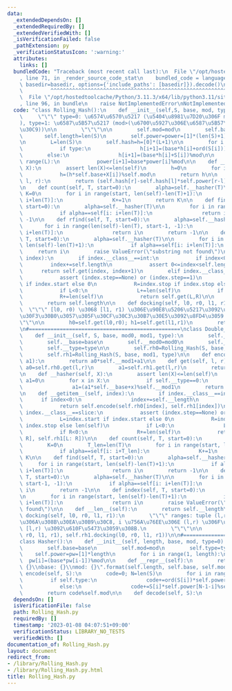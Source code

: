 ```yaml
---
data:
  _extendedDependsOn: []
  _extendedRequiredBy: []
  _extendedVerifiedWith: []
  _isVerificationFailed: false
  _pathExtension: py
  _verificationStatusIcon: ':warning:'
  attributes:
    links: []
  bundledCode: "Traceback (most recent call last):\n  File \"/opt/hostedtoolcache/Python/3.11.3/x64/lib/python3.11/site-packages/onlinejudge_verify/documentation/build.py\"\
    , line 71, in _render_source_code_stat\n    bundled_code = language.bundle(stat.path,\
    \ basedir=basedir, options={'include_paths': [basedir]}).decode()\n          \
    \         ^^^^^^^^^^^^^^^^^^^^^^^^^^^^^^^^^^^^^^^^^^^^^^^^^^^^^^^^^^^^^^^^^^^^^^^^^^^^^^^^^\n\
    \  File \"/opt/hostedtoolcache/Python/3.11.3/x64/lib/python3.11/site-packages/onlinejudge_verify/languages/python.py\"\
    , line 96, in bundle\n    raise NotImplementedError\nNotImplementedError\n"
  code: "class Rolling_Hash():\n    def __init__(self,S, base, mod, type=0):\n   \
    \     \"\"\" type=0: \u6574\u6570\u5217 (\u5404\u8981\u7D20\u306F mod \u672A\u6E80\
    ), type=1: \u6587\u5B57\u5217 (mod>(\u6700\u5927\u306E\u6587\u5B57\u30B3\u30FC\
    \u30C9))\n\n        \"\"\"\n\n        self.mod=mod\n        self.base=base\n \
    \       self.length=len(S)\n        self.power=power=[1]*(len(S)+1)\n        self.type=type\n\
    \n        L=len(S)\n        self.hash=h=[0]*(L+1)\n\n        for i in range(L):\n\
    \            if type:\n                h[i+1]=(base*h[i]+ord(S[i]))%mod\n    \
    \        else:\n                h[i+1]=(base*h[i]+S[i])%mod\n\n        for i in\
    \ range(L):\n            power[i+1]=base*power[i]%mod\n\n    def __hasher(self,\
    \ X):\n        assert len(X)<=len(self)\n        h=0\n        for i in range(len(X)):\n\
    \            h=(h*self.base+X[i])%self.mod\n        return h\n\n    def get(self,\
    \ l, r):\n        return (self.hash[r]-self.hash[l]*self.power[r-l])%self.mod\n\
    \n    def count(self, T, start=0):\n        alpha=self.__hasher(T)\n\n       \
    \ K=0\n        for i in range(start, len(self)-len(T)+1):\n            if alpha==self[i:\
    \ i+len(T)]:\n                K+=1\n        return K\n\n    def find(self, T,\
    \ start=0):\n        alpha=self.__hasher(T)\n\n        for i in range(start, len(self)-len(T)+1):\n\
    \            if alpha==self[i: i+len(T)]:\n                return i\n        return\
    \ -1\n\n    def rfind(self, T, start=0):\n        alpha=self.__hasher(T)\n\n \
    \       for i in range(len(self)-len(T), start-1, -1):\n            if alpha==self[i:\
    \ i+len(T)]:\n                return i\n        return -1\n\n    def index(self,\
    \ T, start=0):\n        alpha=self.__hasher(T)\n\n        for i in range(start,\
    \ len(self)-len(T)+1):\n            if alpha==self[i: i+len(T)]:\n           \
    \     return i\n        raise ValueError(\"substring not found\")\n\n    def __getitem__(self,\
    \ index):\n        if index.__class__==int:\n            if index<0:\n       \
    \         index+=self.length\n            assert 0<=index<self.length\n      \
    \      return self.get(index, index+1)\n        elif index.__class__==slice:\n\
    \            assert (index.step==None) or (index.step==1)\n            L=index.start\
    \ if index.start else 0\n            R=index.stop if index.stop else len(self)\n\
    \            if L<0:\n                L+=len(self)\n            if R<0:\n    \
    \            R+=len(self)\n            return self.get(L,R)\n\n    def __len__(self):\n\
    \        return self.length\n\n    def docking(self, l0, r0, l1, r1):\n      \
    \  \"\"\" [l0, r0) \u3068 [l1, r1) \u306E\u90E8\u5206\u5217\u3092\u30C9\u30C3\u30AD\
    \u30F3\u30B0\u3057\u305F\u30CF\u30C3\u30B7\u30E5\u3092\u8FD4\u3059.\n        \"\
    \"\"\n\n        h0=self.get(l0,r0); h1=self.get(l1,r1)\n        return (h0*self.power[r1-l1]+h1)%self.mod\n\
    \n#=================================================\nclass Double_Rolling_Hash():\n\
    \    def __init__(self, S, base, mod0, mod1, type):\n        self.__length=len(S)\n\
    \        self.__base=base\n        self.__mod0=mod0\n        self.__mod1=mod1\n\
    \        self.__type=type\n\n        self.rh0=Rolling_Hash(S, base, mod0, type)\n\
    \        self.rh1=Rolling_Hash(S, base, mod1, type)\n\n    def encode(self, a0,\
    \ a1):\n        return a0*self.__mod1+a1\n\n    def get(self, l, r):\n       \
    \ a0=self.rh0.get(l,r)\n        a1=self.rh1.get(l,r)\n        return self.encode(a0,a1)\n\
    \n    def __hasher(self, X):\n        assert len(X)<=len(self)\n        a0=0;\
    \ a1=0\n        for x in X:\n            if self.__type==0:\n                a0=(a0*self.__base+x)%self.__mod0\n\
    \                a1=(a1*self.__base+x)%self.__mod1\n        return self.encode(a0,a1)\n\
    \n    def __getitem__(self, index):\n        if index.__class__==int:\n      \
    \      if index<0:\n                index+=self.__length\n            assert 0<=index<self.__length\n\
    \            return self.encode(self.rh0[index], self.rh1[index])\n        elif\
    \ index.__class__==slice:\n            assert (index.step==None) or (index.step==1)\n\
    \            L=index.start if index.start else 0\n            R=index.stop if\
    \ index.stop else len(self)\n            if L<0:\n                L+=len(self)\n\
    \            if R<0:\n                R+=len(self)\n            return self.encode(self.rh0[L:\
    \ R], self.rh1[L: R])\n\n    def count(self, T, start=0):\n        alpha=self.__hasher(T)\n\
    \        K=0\n        T_len=len(T)\n        for i in range(start, len(self)-len(T)+1):\n\
    \            if alpha==self[i: i+T_len]:\n                K+=1\n        return\
    \ K\n\n    def find(self, T, start=0):\n        alpha=self.__hasher(T)\n\n   \
    \     for i in range(start, len(self)-len(T)+1):\n            if alpha==self[i:\
    \ i+len(T)]:\n                return i\n        return -1\n\n    def rfind(self,\
    \ T, start=0):\n        alpha=self.__hasher(T)\n\n        for i in range(len(self)-len(T),\
    \ start-1, -1):\n            if alpha==self[i: i+len(T)]:\n                return\
    \ i\n        return -1\n\n    def index(self, T, start=0):\n        alpha=self.__hasher(T)\n\
    \n        for i in range(start, len(self)-len(T)+1):\n            if alpha==self[i:\
    \ i+len(T)]:\n                return i\n        raise ValueError(\"substring not\
    \ found\")\n\n    def __len__(self):\n        return self.__length\n\n    def\
    \ docking(self, l0, r0, l1, r1):\n        \"\"\" ranges: tuple (l,r) \u304B\u3089\
    \u306A\u308B\u30EA\u30B9\u30C8, i \u756A\u76EE\u306E (l,r) \u306F\u90E8\u5206\u5217\
    \ [l,r) \u3092\u610F\u5473\u3059\u308B.\n        \"\"\"\n\n        return self.encode(self.rh0.docking(l0,\
    \ r0, l1, r1), self.rh1.docking(l0, r0, l1, r1))\n\n#=================================================\n\
    class Hasher():\n    def __init__(self, length, base, mod, type=0):\n        self.length=length\n\
    \        self.base=base\n        self.mod=mod\n        self.type=type\n\n    \
    \    self.power=pw=[1]*length\n        for i in range(1, length):\n          \
    \  pw[i]=(base*pw[i-1])%mod\n\n    def __repr__(self):\n        return \"length:\
    \ {}\\nbase: {}\\nmod: {}\".format(self.length, self.base, self.mod)\n\n    def\
    \ encode(self, S):\n        code=0; N=len(S)\n        for i in range(N):\n   \
    \         if self.type:\n                code+=ord(S[i])*self.power[N-1-i]%self.mod\n\
    \            else:\n                code+=S[i]*self.power[N-1-i]%self.mod\n\n\
    \        return code%self.mod\n\n    def decode(self, S):\n        pass\n"
  dependsOn: []
  isVerificationFile: false
  path: Rolling_Hash.py
  requiredBy: []
  timestamp: '2023-01-08 04:07:51+09:00'
  verificationStatus: LIBRARY_NO_TESTS
  verifiedWith: []
documentation_of: Rolling_Hash.py
layout: document
redirect_from:
- /library/Rolling_Hash.py
- /library/Rolling_Hash.py.html
title: Rolling_Hash.py
---
```

